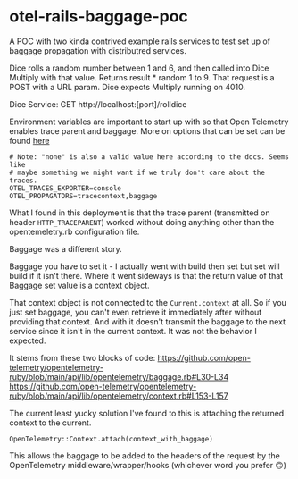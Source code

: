 # otel-rails-baggage-poc
A POC with two kinda contrived example rails services to test set up of baggage propagation with distributred services.

Dice rolls a random number between 1 and 6, and then called into Dice Multiply with that value. Returns result * random 1 to 9.
That request is a POST with a URL param. Dice expects Multiply running on 4010.

Dice Service: GET http://localhost:[port]/rolldice

Environment variables are important to start up with so that Open Telemetry
enables trace parent and baggage. More on options that can be set can be found
[here](https://opentelemetry.io/docs/specs/otel/configuration/sdk-environment-variables/) 

```
# Note: "none" is also a valid value here according to the docs. Seems like
# maybe something we might want if we truly don't care about the traces.
OTEL_TRACES_EXPORTER=console
OTEL_PROPAGATORS=tracecontext,baggage
```

What I found in this deployment is that the trace parent (transmitted on header `HTTP_TRACEPARENT`) worked without doing anything other than the opentemeletry.rb configuration file.

Baggage was a different story.

Baggage you have to set it - I actually went with build then set but set will build if it isn't there. Where it went sideways is that the return value of that Baggage set value is a context object.

That context object is not connected to the `Current.context` at all. So if you just set baggage, you can't even retrieve it immediately after without providing that context. And with it doesn't transmit the baggage to the next service since it isn't in the current context. It was not the behavior I expected.

It stems from these two blocks of code:
https://github.com/open-telemetry/opentelemetry-ruby/blob/main/api/lib/opentelemetry/baggage.rb#L30-L34
https://github.com/open-telemetry/opentelemetry-ruby/blob/main/api/lib/opentelemetry/context.rb#L153-L157

The current least yucky solution I've found to this is attaching the returned context to the current.

```
OpenTelemetry::Context.attach(context_with_baggage)
```

This allows the baggage to be added to the headers of the request by the OpenTelemetry middleware/wrapper/hooks (whichever word you prefer 🙃)
